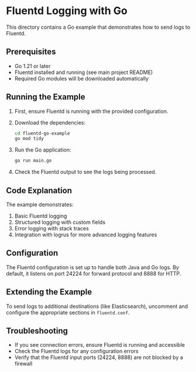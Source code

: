 # Fluentd Logging with Go

This directory contains a Go example that demonstrates how to send logs to Fluentd.

## Prerequisites

- Go 1.21 or later
- Fluentd installed and running (see main project README)
- Required Go modules will be downloaded automatically

## Running the Example

1. First, ensure Fluentd is running with the provided configuration.

2. Download the dependencies:
   ```bash
   cd fluentd-go-example
   go mod tidy
   ```

3. Run the Go application:
   ```bash
   go run main.go
   ```

4. Check the Fluentd output to see the logs being processed.

## Code Explanation

The example demonstrates:

1. Basic Fluentd logging
2. Structured logging with custom fields
3. Error logging with stack traces
4. Integration with logrus for more advanced logging features

## Configuration

The Fluentd configuration is set up to handle both Java and Go logs. By default, it listens on port 24224 for forward protocol and 8888 for HTTP.

## Extending the Example

To send logs to additional destinations (like Elasticsearch), uncomment and configure the appropriate sections in `fluentd.conf`.

## Troubleshooting

- If you see connection errors, ensure Fluentd is running and accessible
- Check the Fluentd logs for any configuration errors
- Verify that the Fluentd input ports (24224, 8888) are not blocked by a firewall
